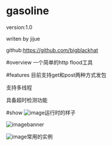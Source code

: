 # gasoline   

version:1.0

writen by jijue

github:https://github.com/bigblackhat


#overview
一个简单的http flood工具

#features
目前支持get和post两种方式发包  
    
支持多线程

具备超时检测功能

#show
![image](./)运行时的样子

![image](./)banner

![image](./)常用的实例
   
